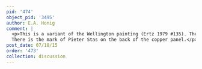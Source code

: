 ```yaml
---
pid: '474'
object_pid: '3495'
author: E.A. Honig
comment: |
  <p>This is a variant of the Wellington painting (Ertz 1979 #135). The relation between the two is interesting: exactly the same basic scheme but all of the "staffage," even the boats, is different. Perhaps a basic ground laid down according to a pattern, but then then the next stage developed differently, even at a different time, by studio assistants?<br />
  There is the mark of Pieter Stas on the back of the copper panel.</p>
post_date: 07/18/15
order: '473'
collection: discussion
---
```

